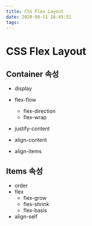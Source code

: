 ```yaml
---
title: CSS Flex Layout
date: 2020-08-11 16:45:51
tags:
---
```


# CSS Flex Layout

## Container 속성

- display

- flex-flow
  - flex-direction
  - flex-wrap
- justify-content
- align-content
- align-items



## Items 속성

- order
- flex
  - flex-grow
  - flex-shrink
  - flex-basis
- align-self

